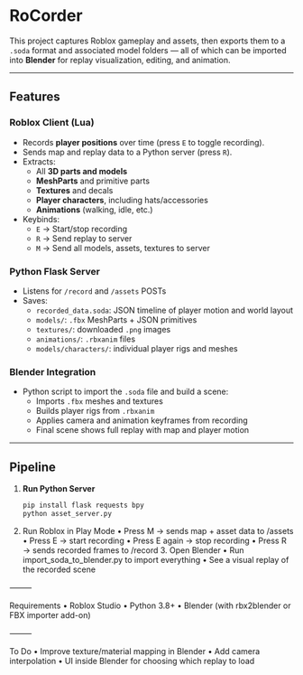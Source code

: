 # RoCorder

This project captures Roblox gameplay and assets, then exports them to a `.soda` format and associated model folders — all of which can be imported into **Blender** for replay visualization, editing, and animation.

---

## Features

### Roblox Client (Lua)
- Records **player positions** over time (press `E` to toggle recording).
- Sends map and replay data to a Python server (press `R`).
- Extracts:
  - All **3D parts and models**
  - **MeshParts** and primitive parts
  - **Textures** and decals
  - **Player characters**, including hats/accessories
  - **Animations** (walking, idle, etc.)
- Keybinds:
  - `E` → Start/stop recording
  - `R` → Send replay to server
  - `M` → Send all models, assets, textures to server

### Python Flask Server
- Listens for `/record` and `/assets` POSTs
- Saves:
  - `recorded_data.soda`: JSON timeline of player motion and world layout
  - `models/`: `.fbx` MeshParts + JSON primitives
  - `textures/`: downloaded `.png` images
  - `animations/`: `.rbxanim` files
  - `models/characters/`: individual player rigs and meshes

### Blender Integration
- Python script to import the `.soda` file and build a scene:
  - Imports `.fbx` meshes and textures
  - Builds player rigs from `.rbxanim`
  - Applies camera and animation keyframes from recording
  - Final scene shows full replay with map and player motion

---


## Pipeline

1. **Run Python Server**
   ```bash
   pip install flask requests bpy
   python asset_server.py
2.	Run Roblox in Play Mode
	•	Press M → sends map + asset data to /assets
	•	Press E → start recording
	•	Press E again → stop recording
	•	Press R → sends recorded frames to /record
	3.	Open Blender
	•	Run import_soda_to_blender.py to import everything
	•	See a visual replay of the recorded scene

⸻

Requirements
	•	Roblox Studio
	•	Python 3.8+
	•	Blender (with rbx2blender or FBX importer add-on)

⸻

To Do
	•	Improve texture/material mapping in Blender
	•	Add camera interpolation
	•	UI inside Blender for choosing which replay to load
